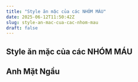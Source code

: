 ```yaml
---
title: "Style ăn mặc của các NHÓM MÁU"
date: 2025-06-12T11:50:42Z
slug: style-an-mac-cua-cac-nhom-mau
draft: false
---
```


## Style ăn mặc của các NHÓM MÁU

## Anh Mặt Ngầu

